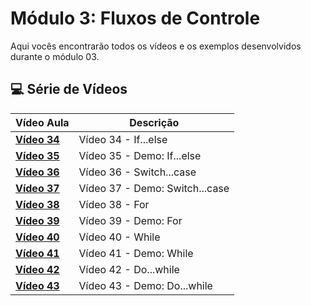 # Módulo 3: Fluxos de Controle

Aqui vocês encontrarão todos os vídeos e os exemplos desenvolvidos durante o módulo 03.

## 💻 Série de Vídeos

| Vídeo Aula                                   | Descrição                      |
| -------------------------------------------- | ------------------------------ |
| **[Vídeo 34](https://youtu.be/sU9miGUUJrI)** | Vídeo 34 - If...else           |
| **[Vídeo 35](https://youtu.be/_KkjHVo4x_M)** | Vídeo 35 - Demo: If...else     |
| **[Vídeo 36](https://youtu.be/-rUHKfnbq7g)** | Vídeo 36 - Switch...case       |
| **[Vídeo 37](https://youtu.be/kaKlKebVqco)** | Vídeo 37 - Demo: Switch...case |
| **[Vídeo 38]()**                             | Vídeo 38 - For                 |
| **[Vídeo 39]()**                             | Vídeo 39 - Demo: For           |
| **[Vídeo 40]()**                             | Vídeo 40 - While               |
| **[Vídeo 41]()**                             | Vídeo 41 - Demo: While         |
| **[Vídeo 42]()**                             | Vídeo 42 - Do...while          |
| **[Vídeo 43]()**                             | Vídeo 43 - Demo: Do...while    |
